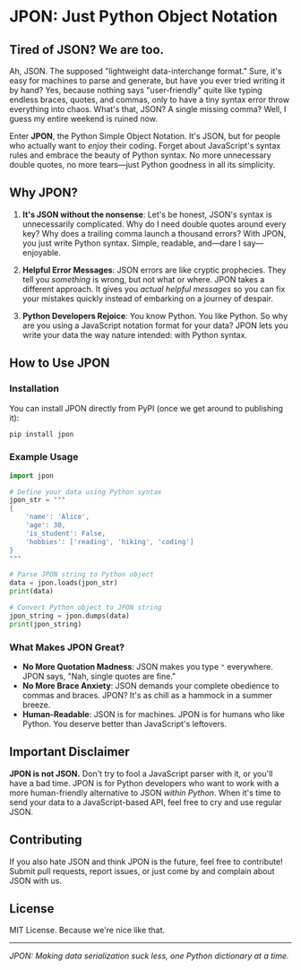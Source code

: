 # JPON: Just Python Object Notation

## Tired of JSON? We are too.

Ah, JSON. The supposed "lightweight data-interchange format." Sure, it's easy for machines to parse and generate, but have you ever tried writing it by hand? Yes, because nothing says "user-friendly" quite like typing endless braces, quotes, and commas, only to have a tiny syntax error throw everything into chaos. What's that, JSON? A single missing comma? Well, I guess my entire weekend is ruined now.

Enter **JPON**, the Python Simple Object Notation. It's JSON, but for people who actually want to *enjoy* their coding. Forget about JavaScript's syntax rules and embrace the beauty of Python syntax. No more unnecessary double quotes, no more tears—just Python goodness in all its simplicity.

## Why JPON?

1. **It's JSON without the nonsense**: Let's be honest, JSON's syntax is unnecessarily complicated. Why do I need double quotes around every key? Why does a trailing comma launch a thousand errors? With JPON, you just write Python syntax. Simple, readable, and—dare I say—enjoyable.

2. **Helpful Error Messages**: JSON errors are like cryptic prophecies. They tell you *something* is wrong, but not what or where. JPON takes a different approach. It gives you *actual helpful messages* so you can fix your mistakes quickly instead of embarking on a journey of despair.

3. **Python Developers Rejoice**: You know Python. You like Python. So why are you using a JavaScript notation format for your data? JPON lets you write your data the way nature intended: with Python syntax.

## How to Use JPON

### Installation

You can install JPON directly from PyPI (once we get around to publishing it):

```sh
pip install jpon
```

### Example Usage

```python
import jpon

# Define your data using Python syntax
jpon_str = """
{
    'name': 'Alice',
    'age': 30,
    'is_student': False,
    'hobbies': ['reading', 'hiking', 'coding']
}
"""

# Parse JPON string to Python object
data = jpon.loads(jpon_str)
print(data)

# Convert Python object to JPON string
jpon_string = jpon.dumps(data)
print(jpon_string)
```

### What Makes JPON Great?

- **No More Quotation Madness**: JSON makes you type `"` everywhere. JPON says, "Nah, single quotes are fine."
- **No More Brace Anxiety**: JSON demands your complete obedience to commas and braces. JPON? It's as chill as a hammock in a summer breeze.
- **Human-Readable**: JSON is for machines. JPON is for humans who like Python. You deserve better than JavaScript's leftovers.

## Important Disclaimer

**JPON is not JSON.** Don't try to fool a JavaScript parser with it, or you'll have a bad time. JPON is for Python developers who want to work with a more human-friendly alternative to JSON *within Python*. When it's time to send your data to a JavaScript-based API, feel free to cry and use regular JSON.

## Contributing

If you also hate JSON and think JPON is the future, feel free to contribute! Submit pull requests, report issues, or just come by and complain about JSON with us.

## License

MIT License. Because we're nice like that.

---

*JPON: Making data serialization suck less, one Python dictionary at a time.*


